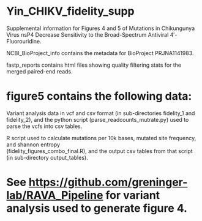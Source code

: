 # Yin_CHIKV_fidelity_supp
Supplemental information for Figures 4 and 5 of Mutations in Chikungunya Virus nsP4 Decrease Sensitivity  to the Broad-Spectrum Antiviral 4′-Fluorouridine.

NCBI_BioProject_info contains the metadata for BioProject PRJNA1141983.

fastp_reports contains html files showing quality filtering stats for the merged paired-end reads.

# figure5 contains the following data:

  Variant analysis data in vcf and csv format (in sub-directories fidelity_1 and fidelity_2), and the python script    (parse_readcounts_mutrate.py) used to parse the vcfs into csv tables. 

  R script used to calculate mutations per 10k bases, mutated site frequency, and shannon entropy         
  (fidelity_figures_combo_final.R), and the output csv tables from that script (in sub-directory output_tables). 

# See https://github.com/greninger-lab/RAVA_Pipeline for variant analysis used to generate figure 4.
